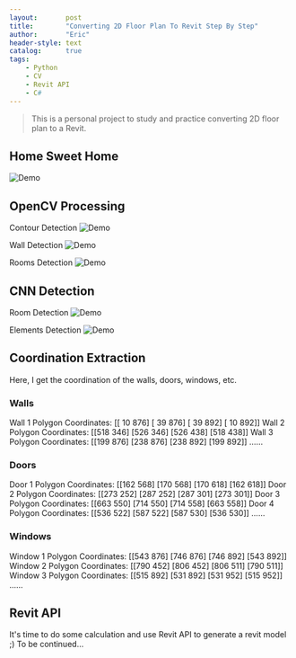 ```yaml
---
layout:       post
title:        "Converting 2D Floor Plan To Revit Step By Step"
author:       "Eric"
header-style: text
catalog:      true
tags:
    - Python
    - CV
    - Revit API
    - C#
---
```


> This is a personal project to study and practice converting 2D floor plan to a Revit.

## Home Sweet Home ##
![Demo](/img/myhome.png)

## OpenCV Processing ##
Contour Detection
![Demo](/img/cv-contour.png)

Wall Detection
![Demo](/img/cv-walls.png)

Rooms Detection
![Demo](/img/cv-rooms.png)

## CNN Detection ##
Room Detection
![Demo](/img/room_segmentation.png)

Elements Detection 
![Demo](/img/icon_segmentation.png)

## Coordination Extraction ##
Here, I get the coordination of the walls, doors, windows, etc. 

### Walls ###
Wall 1 Polygon Coordinates:
[[ 10 876]
 [ 39 876]
 [ 39 892]
 [ 10 892]]
Wall 2 Polygon Coordinates:
[[518 346]
 [526 346]
 [526 438]
 [518 438]]
Wall 3 Polygon Coordinates:
[[199 876]
 [238 876]
 [238 892]
 [199 892]]
……

### Doors ###
Door 1 Polygon Coordinates:
[[162 568]
 [170 568]
 [170 618]
 [162 618]]
Door 2 Polygon Coordinates:
[[273 252]
 [287 252]
 [287 301]
 [273 301]]
Door 3 Polygon Coordinates:
[[663 550]
 [714 550]
 [714 558]
 [663 558]]
Door 4 Polygon Coordinates:
[[536 522]
 [587 522]
 [587 530]
 [536 530]]
……

### Windows ###
Window 1 Polygon Coordinates:
[[543 876]
 [746 876]
 [746 892]
 [543 892]]
Window 2 Polygon Coordinates:
[[790 452]
 [806 452]
 [806 511]
 [790 511]]
Window 3 Polygon Coordinates:
[[515 892]
 [531 892]
 [531 952]
 [515 952]]
 ……

 ## Revit API ##
It's time to do some calculation and use Revit API to generate a revit model ;)
To be continued…
